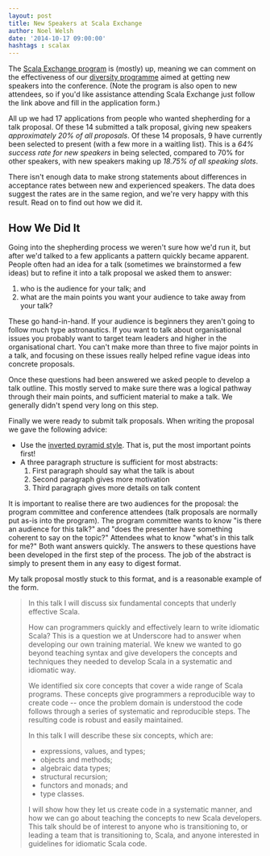 ```yaml
---
layout: post
title: New Speakers at Scala Exchange
author: Noel Welsh
date: '2014-10-17 09:00:00'
hashtags : scalax
---
```


The [Scala Exchange program](https://skillsmatter.com/conferences/1948-scala-exchange-2014#program) is (mostly) up, meaning we can comment on the effectiveness of our [diversity programme](http://underscoreconsulting.com/blog/posts/2014/06/30/underscores-new-speaker-program.html) aimed at getting new speakers into the conference. (Note the program is also open to new attendees, so if you'd like assistance attending Scala Exchange just follow the link above and fill in the application form.)

All up we had 17 applications from people who wanted shepherding for a talk proposal. Of these 14 submitted a talk proposal, giving new speakers *approximately 20% of all proposals*. Of these 14 proposals, 9 have currently been selected to present (with a few more in a waitling list). This is a *64% success rate for new speakers* in being selected, compared to 70% for other speakers, with new speakers making up *18.75% of all speaking slots*.

There isn't enough data to make strong statements about differences in acceptance rates between new and experienced speakers. The data does suggest the rates are in the same region, and we're very happy with this result. Read on to find out how we did it.

<!-- break -->

<!-- break -->

## How We Did It

Going into the shepherding process we weren't sure how we'd run it, but after we'd talked to a few applicants a pattern quickly became apparent. People often had an idea for a talk (sometimes we brainstormed a few ideas) but to refine it into a talk proposal we asked them to answer:

1. who is the audience for your talk; and
2. what are the main points you want your audience to take away from your talk?

These go hand-in-hand. If your audience is beginners they aren't going to follow much type astronautics. If you want to talk about organisational issues you probably want to target team leaders and higher in the organisational chart. You can't make more than three to five major points in a talk, and focusing on these issues really helped refine vague ideas into concrete proposals.

Once these questions had been answered we asked people to develop a talk outline. This mostly served to make sure there was a logical pathway through their main points, and sufficient material to make a talk. We generally didn't spend very long on this step.

Finally we were ready to submit talk proposals. When writing the proposal we gave the following advice:

- Use the [inverted pyramid style](http://en.wikipedia.org/wiki/Inverted_pyramid). That is, put the most important points first!
- A three paragraph structure is sufficient for most abstracts:
  1. First paragraph should say what the talk is about
  2. Second paragraph gives more motivation
  3. Third paragraph gives more details on talk content

It is important to realise there are two audiences for the proposal: the program committee and conference attendees (talk proposals are normally put as-is into the program). The program committee wants to know "is there an audience for this talk?" and "does the presenter have something coherent to say on the topic?" Attendees what to know "what's in this talk for me?" Both want answers quickly. The answers to these questions have been developed in the first step of the process. The job of the abstract is simply to present them in any easy to digest format.

My talk proposal mostly stuck to this format, and is a reasonable example of the form.

<blockquote>
In this talk I will discuss six fundamental concepts that underly effective Scala.

How can programmers quickly and effectively learn to write idiomatic Scala? This is a question we at Underscore had to answer when developing our own training material. We knew we wanted to go beyond teaching syntax and give developers the concepts and techniques they needed to develop Scala in a systematic and idiomatic way.

We identified six core concepts that cover a wide range of Scala programs. These concepts give programmers a reproducible way to create code -- once the problem domain is understood the code follows through a series of systematic and reproducible steps. The resulting code is robust and easily maintained.

In this talk I will describe these six concepts, which are:

- expressions, values, and types;
- objects and methods;
- algebraic data types;
- structural recursion;
- functors and monads; and
- type classes.

I will show how they let us create code in a systematic manner, and how we can go about teaching the concepts to new Scala developers. This talk should be of interest to anyone who is transitioning to, or leading a team that is transitioning to, Scala, and anyone interested in guidelines for idiomatic Scala code.
</blockquote>
